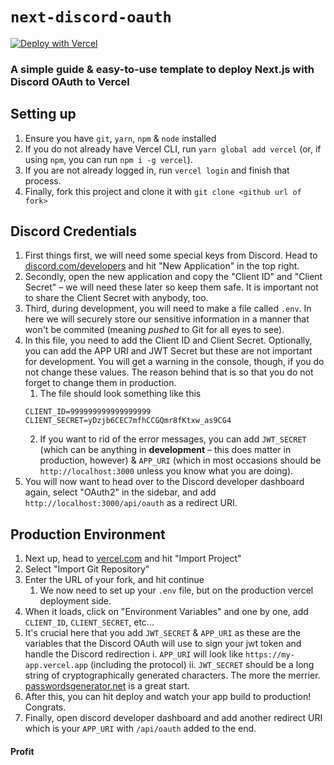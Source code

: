 # `next-discord-oauth`

[![Deploy with Vercel](https://vercel.com/button)](https://vercel.com/new/git/external?repository-url=https%3A%2F%2Fgithub.com%2Falii%2Fnextjs-discord-oauth)

### A simple guide & easy-to-use template to deploy Next.js with Discord OAuth to Vercel

## Setting up

1. Ensure you have `git`, `yarn`, `npm` & `node` installed
2. If you do not already have Vercel CLI, run `yarn global add vercel` (or, if using `npm`, you can run `npm i -g vercel`).
3. If you are not already logged in, run `vercel login` and finish that process.
4. Finally, fork this project and clone it with `git clone <github url of fork>`

## Discord Credentials

1. First things first, we will need some special keys from Discord. Head to [discord.com/developers](https://discord.com/developers/applications) and hit "New Application" in the top right.
2. Secondly, open the new application and copy the "Client ID" and "Client Secret" – we will need these later so keep them safe. It is important not to share the Client Secret with anybody, too.
3. Third, during development, you will need to make a file called `.env`. In here we will securely store our sensitive information in a manner that won't be commited (meaning _pushed_ to Git for all eyes to see).
4. In this file, you need to add the Client ID and Client Secret. Optionally, you can add the APP URI and JWT Secret but these are not important for development. You will get a warning in the console, though, if you do not change these values. The reason behind that is so that you do not forget to change them in production.
   1. The file should look something like this
   ```
   CLIENT_ID=999999999999999999
   CLIENT_SECRET=yDzjb6CEC7mfhCCGQmr8fKtxw_as9CG4
   ```
   2. If you want to rid of the error messages, you can add `JWT_SECRET` (which can be anything in **development** – this does matter in production, however) & `APP_URI` (which in most occasions should be `http://localhost:3000` unless you know what you are doing).
5. You will now want to head over to the Discord developer dashboard again, select "OAuth2" in the sidebar, and add `http://localhost:3000/api/oauth` as a redirect URI.

## Production Environment

1. Next up, head to [vercel.com](https://vercel.com/) and hit "Import Project"
2. Select "Import Git Repository"
3. Enter the URL of your fork, and hit continue
   1. We now need to set up your `.env` file, but on the production vercel deployment side.
4. When it loads, click on "Environment Variables" and one by one, add `CLIENT_ID`, `CLIENT_SECRET`, etc...
5. It's crucial here that you add `JWT_SECRET` & `APP_URI` as these are the variables that the Discord OAuth will use to sign your jwt token and handle the Discord redirection
   i. `APP_URI` will look like `https://my-app.vercel.app` (including the protocol)
   ii. `JWT_SECRET` should be a long string of cryptographically generated characters. The more the merrier. [passwordsgenerator.net](https://passwordsgenerator.net/) is a great start.
6. After this, you can hit deploy and watch your app build to production! Congrats.
7. Finally, open discord developer dashboard and add another redirect URI which is your `APP_URI` with `/api/oauth` added to the end.

#### Profit
